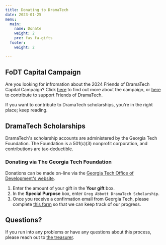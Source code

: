 ```yaml
---
title: Donating to DramaTech
date: 2023-01-25
menu:
  main:
    name: Donate
    weight: 2
    pre: fas fa-gifts
  footer:
    weight: 2

---
```

## FoDT Capital Campaign

Are you looking for infromation about the 2024 Friends of DramaTech Capital Campaign? Click <a href="https://docs.google.com/document/d/1oURLckA11fg3ip1ED88XNMj9RJqn_Xguhms4eaaztsk/" target="blank">here</a> to find out more about the campaign, or <a href="https://friendsofdt.square.site/product/fodt-2024-capital-campaign/3?cs=true&cst=custom" target="blank">here</a> to contribute to support Friends of DramaTech.

If you want to contribute to DramaTech scholarships, you're in the right place; keep reading.

## DramaTech Scholarships

DramaTech's scholarship accounts are administered by the Georgia Tech Foundation. The Foundation is a 501(c)(3) nonprofit corporation, and contributions are tax-deductible.

### Donating via The Georgia Tech Foundation

Donations can be made on-line via the <a href="https://mygeorgiatech.gatech.edu/giving/special" target="blank">Georgia Tech Office of Development's website</a>.

1. Enter the amount of your gift in the **Your gift** box.
2. In the **Special Purpose** box, enter `Greg Abbott DramaTech Scholarship`.
3. Once you receive a confirmation email from Georgia Tech, please complete [this form](https://docs.google.com/forms/d/e/1FAIpQLScr0mvyx5jr2oh5-p_vj0SMK_27lu_ckTsIrOooyd2TiHghZg/viewform) so that we can keep track of our progress.

## Questions?

If you run into any problems or have any questions about this process, please reach out to [the treasurer](#contact:treasurer).